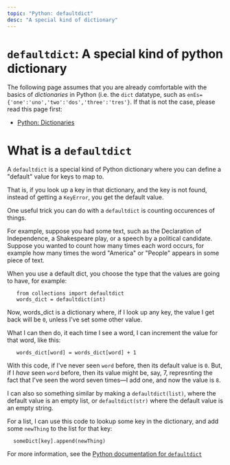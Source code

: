 ```yaml
---
topic: "Python: defaultdict"
desc: "A special kind of dictionary"
---
```


# `defaultdict`: A special kind of python dictionary

The following page assumes that you are already comfortable with the basics of *dictionaries* in Python (i.e. the `dict` datatype,
such as `enEs={'one':'uno','two':'dos','three':'tres'}`.  If that is not the case, please read this page first:

* [Python: Dictionaries](/topics/python_dictionaries)

# What is a `defaultdict`

A `defaultdict` is a special kind of Python dictionary where you can define a "default" value for keys to map to.



That is, if you look up a key in that dictionary, and the key is not found, instead of getting a `KeyError`, you get
the default value.

One useful trick you can do with a `defaultdict` is counting occurences of things.

For example, suppose you had some text, such as the Declaration of Independence, a Shakespeare play, or a speech by 
a political candidate.  Suppose you wanted to count how many times each word occurs, for example how many times the word
"America" or "People" appears in some piece of text.

When you use a default dict, you choose the type that the values are going to have, for example:

```
   from collections import defaultdict
   words_dict = defaultdict(int)
```

Now, words_dict is a dictionary where, if I look up any key, the value I get back will be `0`, unless I've set some
other value.

What I can then do, it each time I see a word, I can increment the value for that word, like this:

```
   words_dict[word] = words_dict[word] + 1
```

With this code, if I've never seen `word` before, then its default value is `0`.  But, if I *have* seen `word` before,
then its value might be, say, 7, represnting the fact that I've seen the word seven times&mdash;I add one, and now the value is `8`.

I can also so something similar by making a `defaultdict(list)`, where the default value is an empty list, or `defaultdict(str)` where the default value is an empty string.

For a list, I can use this code to lookup some key in the dictionary, and add some `newThing` to the list for that key:

```
  someDict[key].append(newThing)
```

For more information, see the [Python documentation for `defaultdict`](https://docs.python.org/2/library/collections.html#defaultdict-examples)
